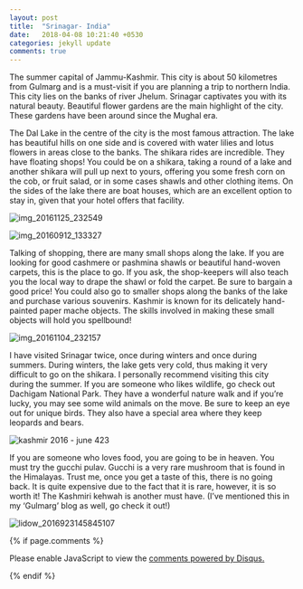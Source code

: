 ```yaml
---
layout: post
title:  "Srinagar- India"
date:   2018-04-08 10:21:40 +0530
categories: jekyll update
comments: true
---
```

The summer capital of Jammu-Kashmir. This city is about 50 kilometres from Gulmarg and is a must-visit if you are planning a trip to northern India. This city lies on the banks of river Jhelum. Srinagar captivates you with its natural beauty. Beautiful flower gardens are the main highlight of the city. These gardens have been around since the Mughal era.

The Dal Lake in the centre of the city is the most famous attraction. The lake has beautiful hills on one side and is covered with water lilies and lotus flowers in areas close to the banks. The shikara rides are incredible. They have floating shops! You could be on a shikara, taking a round of a lake and another shikara will pull up next to yours, offering you some fresh corn on the cob, or fruit salad, or in some cases shawls and other clothing items. On the sides of the lake there are boat houses, which are an excellent option to stay in, given that your hotel offers that facility. 


![img_20161125_232549](https://user-images.githubusercontent.com/36817850/38465759-86986730-3b3d-11e8-8cbf-5ae14f8c8d49.jpg)


![img_20160912_133327](https://user-images.githubusercontent.com/36817850/38465757-8488e596-3b3d-11e8-99ca-2894b12e1335.jpg)


Talking of shopping, there are many small shops along the lake. If you are looking for good cashmere or pashmina shawls or beautiful hand-woven carpets, this is the place to go. If you ask, the shop-keepers will also teach you the local way to drape the shawl or fold the carpet. Be sure to bargain a good price! You could also go to smaller shops along the banks of the lake and purchase various souvenirs. Kashmir is known for its delicately hand-painted paper mache objects. The skills involved in making these small objects will hold you spellbound!


![img_20161104_232157](https://user-images.githubusercontent.com/36817850/38465758-85826c06-3b3d-11e8-9ac6-5a7dcdd7c2d2.jpg)


I have visited Srinagar twice, once during winters and once during summers. During winters, the lake gets very cold, thus making it very difficult to go on the shikara. I personally recommend visiting this city during the summer. If you are someone who likes wildlife, go check out Dachigam National Park. They have a wonderful nature walk and if you’re lucky, you may see some wild animals on the move. Be sure to keep an eye out for unique birds. They also have a special area where they keep leopards and bears. 


![kashmir 2016 - june 423](https://user-images.githubusercontent.com/36817850/38465761-879407e8-3b3d-11e8-8bd2-72a02816ff3b.jpg)


If you are someone who loves food, you are going to be in heaven. You must try the gucchi pulav. Gucchi is a very rare mushroom that is found in the Himalayas. Trust me, once you get a taste of this, there is no going back. It is quite expensive due to the fact that it is rare, however, it is so worth it! The Kashmiri kehwah is another must have. (I’ve mentioned this in my ‘Gulmarg’ blog as well, go check it out!)


![lidow_2016923145845107](https://user-images.githubusercontent.com/36817850/38465762-89b3defe-3b3d-11e8-914d-492c60a339a4.jpg)



{% if page.comments %}

<div id="disqus_thread"></div>
<script>

/**
*  RECOMMENDED CONFIGURATION VARIABLES: EDIT AND UNCOMMENT THE SECTION BELOW TO INSERT DYNAMIC VALUES FROM YOUR PLATFORM OR CMS.
*  LEARN WHY DEFINING THESE VARIABLES IS IMPORTANT: https://disqus.com/admin/universalcode/#configuration-variables*/
/*
var disqus_config = function () {
this.page.url = PAGE_URL;  // Replace PAGE_URL with your page's canonical URL variable
this.page.identifier = PAGE_IDENTIFIER; // Replace PAGE_IDENTIFIER with your page's unique identifier variable
};
*/
(function() { // DON'T EDIT BELOW THIS LINE
var d = document, s = d.createElement('script');
s.src = 'https://sarafshreya-github-io.disqus.com/embed.js';
s.setAttribute('data-timestamp', +new Date());
(d.head || d.body).appendChild(s);
})();
</script>
<noscript>Please enable JavaScript to view the <a href="https://disqus.com/?ref_noscript">comments powered by Disqus.</a></noscript>

{% endif %}